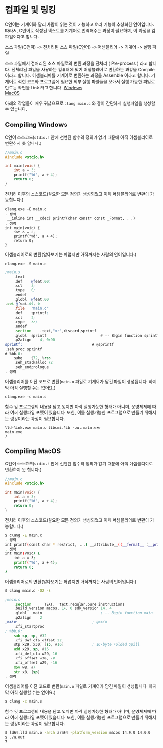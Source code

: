 # 컴파일 및 링킹

C언어는 기계어와 달리 사람이 읽는 것이 가능하고 여러 기능이 추상화된 언어입니다.
따라서, C언어로 작성된 텍스트를 기계어로 번역해주는 과정이 필요하며, 이 과정을 컴파일이라고 합니다.

소스 파일(C언어) -> 전처리된 소스 파일(C언어) -> 어셈블리어 -> 기계어 -> 실행 파일

소스 파일에서 전처리된 소스 파일로의 변환 과정을 전처리 ( Pre-process ) 라고 합니다.
전처리된 파일을 사용하는 컴퓨터에 맞게 어셈블리어로 변환하는 과정을 Compile 이라고 합니다.
어셈블리어를 기계어로 변환하는 과정을 Assemble 이라고 합니다.
기계어로 적힌 코드와 프로그램에 필요한 외부 실행 파일들을 모아서 실행 가능한 파일로 만드는 작업을 Link 라고 합니다.
[Windows](#compiling-windows) \
[MacOS](#compiling-macos)

아래의 작업들이 매우 귀찮으므로 `clang main.c` 와 같이 간단하게 실행파일을 생성할 수 있습니다.

## Compiling Windows

C언어 소스코드(`stdio.h` 안에 선언된 함수의 정의가 없기 때문에 아직 어셈블리어로 변환하지 못 합니다.)
```c
//main.c
#include <stdio.h>

int main(void) {
    int a = 3;
    printf("%d", a + 4);
    return 0;
}
```
전처리 이후의 소스코드(필요한 모든 정의가 생성되었고 이제 어셈블리어로 변환이 가능합니다.)
```console
clang.exe -E main.c
. 생략
 __inline int __cdecl printf(char const* const _Format, ...)
. 생략
int main(void) {
    int a = 3;
    printf("%d", a + 4);
    return 0;
}
```
어셈블리어로의 변환(알아보기는 어렵지만 아직까지는 사람의 언어입니다.)
```console
clang.exe -S main.c
```
```asm
;main.s
	.text
	.def	@feat.00;
	.scl	3;
	.type	0;
	.endef
	.globl	@feat.00
.set @feat.00, 0
	.file	"main.c"
	.def	sprintf;
	.scl	2;
	.type	32;
	.endef
	.section	.text,"xr",discard,sprintf
	.globl	sprintf                         # -- Begin function sprintf
	.p2align	4, 0x90
sprintf:                                # @sprintf
.seh_proc sprintf
# %bb.0:
	subq	$72, %rsp
	.seh_stackalloc 72
	.seh_endprologue
. 생략
```
어셈블리어를 이진 코드로 변환(`main.o` 파일로 기계어가 담긴 파일이 생성됩니다. 하지막 아직 실행할 수는 없어요.)
```console
clang.exe -c main.s
```
함수 및 프로그램의 내용을 담고 있지만 아직 실행가능한 형태가 아니며, 운영체제에 따라 여러 실행파일 포맷이 있습니다.
또한, 이를 실행가능한 프로그램으로 만들기 위해서는 링킹이라는 과정이 필요합니다.
```console
lld-link.exe main.o libcmt.lib -out:main.exe
main.exe
7
```

## Compiling MacOS

C언어 소스코드(`stdio.h` 안에 선언된 함수의 정의가 없기 때문에 아직 어셈블리어로 변환하지 못 합니다.)
```c
//main.c
#include <stdio.h>

int main(void) {
    int a = 3;
    printf("%d", a + 4);
    return 0;
}
```
전처리 이후의 소스코드(필요한 모든 정의가 생성되었고 이제 어셈블리어로 변환이 가능합니다.)
```bash
$ clang -E main.c
. 생략
int printf(const char * restrict, ...) __attribute__((__format__ (__printf__, 1, 2)));
. 생략
int main(void) {
    int a = 3;
    printf("%d", a + 4);
    return 0;
}
```
어셈블리어로의 변환(알아보기는 어렵지만 아직까지는 사람의 언어입니다.)
```bash
$ clang main.c -O2 -S
```
```asm
;main.s
	.section	__TEXT,__text,regular,pure_instructions
	.build_version macos, 14, 0	sdk_version 14, 4
	.globl	_main                           ; -- Begin function main
	.p2align	2
_main:                                  ; @main
	.cfi_startproc
; %bb.0:
	sub	sp, sp, #32
	.cfi_def_cfa_offset 32
	stp	x29, x30, [sp, #16]             ; 16-byte Folded Spill
	add	x29, sp, #16
	.cfi_def_cfa w29, 16
	.cfi_offset w30, -8
	.cfi_offset w29, -16
	mov	w8, #7
	str	x8, [sp]
. 생략
```

어셈블리어를 이진 코드로 변환(`main.o` 파일로 기계어가 담긴 파일이 생성됩니다. 하지막 아직 실행할 수는 없어요.)
```bash
$ clang -c main.s
```

함수 및 프로그램의 내용을 담고 있지만 아직 실행가능한 형태가 아니며, 운영체제에 따라 여러 실행파일 포맷이 있습니다.
또한, 이를 실행가능한 프로그램으로 만들기 위해서는 링킹이라는 과정이 필요합니다.
```bash
$ ld64.lld main.o -arch arm64 -platform_version macos 14.0.0 14.0.0
$ ./a.out
7
```
